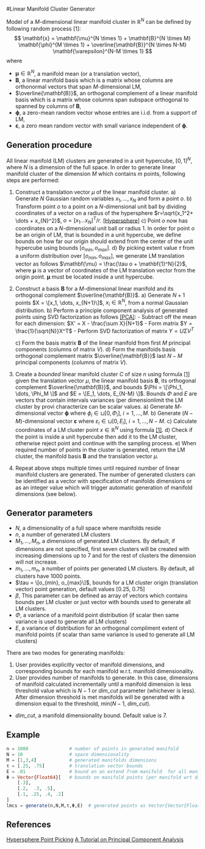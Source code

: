 #Linear Manifold Cluster Generator

Model of a $M$-dimensional linear manifold cluster in $\mathbb{R}^N$ can be defined by following random process <a name="lmcm">\[1\]</a>:
$$
\mathbf{x} = \mathbf{\mu}^{N \times 1} + \mathbf{B}^{N \times M} \mathbf{\phi}^{M \times 1} + \overline{\mathbf{B}}^{N \times N-M} \mathbf{\varepsilon}^{N-M \times 1}
$$
where

- $\mathbf{\mu} \in \mathbb{R}^N$, a manifold mean (or a translation vector),
- $\mathbf{B}$, a linear manifold basis which is a matrix whose columns are orthonormal vectors that span $M$-dimensional LM,
- $\overline{\mathbf{B}}$, an orthogonal complement of a linear manifold basis which is a matrix whose columns span subspace orthogonal to spanned by columns of $\mathbf{B}$,
- $\mathbf{\phi}$, a zero-mean random vector whose entries are i.i.d. from a support of LM,
- $\mathbf{\varepsilon}$, a zero mean random vector with small variance independent of $\mathbf{\phi}$.

## Generation procedure

All linear manifold (LM) clusters are generated in a unit hypercube, $[0,1]^N$, where $N$ is a dimension of the full space. In order to generate linear manifold cluster of the dimension $M$ which contains $m$ points, following steps are performed:

1. Construct a translation vector $\mu$ of the linear manifold cluster.
    a) Generate $N$ Gaussian random variables $x_1, \dots, x_{N}$ and form a point $o$.
    b) Transform point $o$ to a point on a $N$-dimensional unit ball by dividing coordinates of a vector on a radius of the hypersphere $r=\sqrt{x_1^2+ \dots + x_{N}^2}$, $o = [x_1 \dots  x_{N}]^T/r$. [\[Hypersphere\]][1]
    c) Point $o$ now has coordinates on a $N$-dimensional unit ball or radius 1. In order for point $o$ be an origin of LM, that is bounded in a unit hypercube, we define bounds on how far our origin should extend from the center of the unit hypercube using bounds $[o_{min}, o_{max}]$.
    d) By picking extent value $\tau$ from a uniform distribution over $[o_{min}, o_{max}]$, we generate LM translation vector as follows $\mathbf{\mu} = \frac{\tau o + \mathbf{1}^N}{2}$, where $\mathbf{\mu}$ is a vector of coordinates of the LM translation vector from the origin point. $\mathbf{\mu}$ must be located inside a unit hypercube.

2. Construct a basis $\mathbf{B}$ for a $M$-dimensional linear manifold and its orthogonal complement $\overline{\mathbf{B}}$.
    a) Generate $N+1$ points $X = \[x_1, \dots, x_{N+1}\]$, $x_i \in \mathbb{R}^N$, from a normal Gaussian distribution.
    b) Perform a principle component analysis of generated points using SVD factorization as follows [\[PCA\]][2]:
        - Subtract off the mean for each dimension: $X' = X - \frac{\sum X}{N+1}$
        - Form matrix $Y = \frac{1}{\sqrt{N}}X^T$
        - Perform SVD factorization of matrix $Y = U \Sigma V^T$

    c) Form the basis matrix $\mathbf{B}$ of the linear manifold from first $M$ principal components (columns of matrix $V$).
    d) Form the manifolds basis orthogonal complement matrix $\overline{\mathbf{B}}$ last $N-M$ principal components (columns of matrix $V$).

3. Create a *bounded* linear manifold cluster $C$ of size $n$ using formula [\[1\]](#lmcm) given the translation vector $\mu$, the linear manifold basis $\mathbf{B}$, its orthogonal complement $\overline{\mathbf{B}}$, and bounds $\Phi = \[\Phi_1, \dots, \Phi_M \]$ and $E  = \[E_1, \dots, E_{N-M} \]$. Bounds $\Phi$ and $E$ are vectors that contain intervals  variances (per dimensionlimit the LM cluster by provi characterize  can be scalar values.
    a) Generate $M$-dimensional vector $\mathbf{\phi}$ where $\phi_i \in \sqcup [0, \Phi_i]$, $i=1,\dots,M$.
    b) Generate ($N-M$)-dimensional vector $\mathbf{\varepsilon}$ where $\varepsilon_i \in \sqcup [0,E_i]$, $i=1,\dots,N-M$.
    c) Calculate coordinates of a LM cluster point $x \in \mathbb{R}^N$ using formula [\[1\]](#lmcm).
    d) Check if the point is inside a unit hypercube then add it to the LM cluster, otherwise reject point and continue with the sampling process.
    e) When required number of points in the cluster is generated, return the LM cluster, the manifold basis $\mathbf{B}$ and the translation vector $\mu$.

4. Repeat above steps multiple times until required number of linear manifold clusters are generated. The number of generated clusters can be identified as a vector with specification of manifolds dimensions or as an integer value which will trigger automatic generation of manifold dimensions (see below).

## Generator parameters
- $N$, a dimensionality of a full space where manifolds reside
- $n$, a number of generated LM clusters
- $M_1, \dots, M_n$, a dimensions of generated LM clusters. By default, if dimensions are not specified, first seven clusters will be created with increasing dimensions up to 7 and for the rest of clusters the dimension will not increase.
- $m_1, \dots, m_n$, a number of points per generated LM clusters. By default, all clusters have 1000 points.
- $\tau = \[o_{min}, o_{max}\]$, bounds for a LM cluster origin (translation vector) point generation, default values [0.25, 0.75]
- $\beta$, This parameter can be defined as array of vectors which contains bounds per LM cluster or just vector with bounds used to generate all LM clusters.
- $\Phi$, a variance of a manifold point distribution (if scalar then same variance is used to generate all LM clusters)
- *E*, a variance of distribution for an orthogonal compliment extent of manifold points (if scalar than same variance is used to generate all LM clusters)

There are two modes for generating manifolds:

1. User provides explicitly vector of manifold dimensions, and corresponding bounds for each manifold w.r.t. manifold dimensionality.
2. User provides number of manifolds to generate. In this case, dimensions of manifold calculated incrementally until a manifold dimension is less threshold value which is $N-1$ or *dim_cut* parameter (whichever is less). After dimension threshold is met manifolds will be generated with a dimension equal to the threshold, min($N-1$, *dim_cut*).
- *dim_cut*, a manifold dimensionality bound. Default value is 7.

## Example
```julia
n = 1000               # number of points in generated manifold
N = 10                 # space dimensionality
M = [1,3,4]            # generated manifolds dimensions
τ = [.25, .75]         # translation vector bounds
E = .01                # bound on an extend from manifold  for all manifolds)
Φ = Vector{Float64}[   # bounds on manifold points (per manifold wrt dims)
    [.3],
    [.2,  .3, .5],
    [.1, .25, .4, .2]
]
lmcs = generate(n,N,M,τ,Φ,E)  # generated points as Vector{Vector{Float64}}
```

## References
[Hypersphere Point Picking][1]
[A Tutorial on Principal Component Analysis][2]

[1]: http://mathworld.wolfram.com/HyperspherePointPicking.html "Hypersphere"
[2]: http://arxiv.org/abs/1404.1100 "PCA"